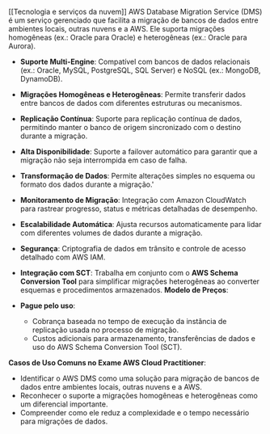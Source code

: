 [[Tecnologia e serviços da nuvem]]
AWS Database Migration Service (DMS) é um serviço gerenciado que facilita a migração de bancos de dados entre ambientes locais, outras nuvens e a AWS. Ele suporta migrações homogêneas (ex.: Oracle para Oracle) e heterogêneas (ex.: Oracle para Aurora).
- **Suporte Multi-Engine**: Compatível com bancos de dados relacionais (ex.: Oracle, MySQL, PostgreSQL, SQL Server) e NoSQL (ex.: MongoDB, DynamoDB).
- **Migrações Homogêneas e Heterogêneas**: Permite transferir dados entre bancos de dados com diferentes estruturas ou mecanismos.
- **Replicação Contínua**: Suporte para replicação contínua de dados, permitindo manter o banco de origem sincronizado com o destino durante a migração.
- **Alta Disponibilidade**: Suporte a failover automático para garantir que a migração não seja interrompida em caso de falha.
- **Transformação de Dados**: Permite alterações simples no esquema ou formato dos dados durante a migração.'
- **Monitoramento de Migração**: Integração com Amazon CloudWatch para rastrear progresso, status e métricas detalhadas de desempenho.
- **Escalabilidade Automática**: Ajusta recursos automaticamente para lidar com diferentes volumes de dados durante a migração.
- **Segurança**: Criptografia de dados em trânsito e controle de acesso detalhado com AWS IAM.
- **Integração com SCT**: Trabalha em conjunto com o **AWS Schema Conversion Tool** para simplificar migrações heterogêneas ao converter esquemas e procedimentos armazenados.
**Modelo de Preços**:

- **Pague pelo uso**:
    - Cobrança baseada no tempo de execução da instância de replicação usada no processo de migração.
    - Custos adicionais para armazenamento, transferências de dados e uso do AWS Schema Conversion Tool (SCT).

**Casos de Uso Comuns no Exame AWS Cloud Practitioner**:

- Identificar o AWS DMS como uma solução para migração de bancos de dados entre ambientes locais, outras nuvens e a AWS.
- Reconhecer o suporte a migrações homogêneas e heterogêneas como um diferencial importante.
- Compreender como ele reduz a complexidade e o tempo necessário para migrações de dados.